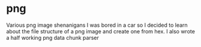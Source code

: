 # png

Various png image shenanigans
I was bored in a car so I decided to learn about the file structure of a png image and create one from hex. I also wrote a half working png data chunk parser
